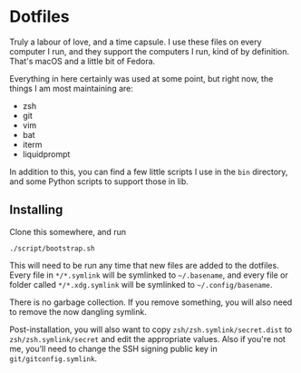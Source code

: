 # Dotfiles

Truly a labour of love, and a time capsule. I use these files on every computer
I run, and they support the computers I run, kind of by definition. That's
macOS and a little bit of Fedora.

Everything in here certainly was used at some point, but right now, the things
I am most maintaining are:

+ zsh
+ git
+ vim
+ bat
+ iterm
+ liquidprompt

In addition to this, you can find a few little scripts I use in the `bin`
directory, and some Python scripts to support those in lib.

## Installing

Clone this somewhere, and run

```
./script/bootstrap.sh
```

This will need to be run any time that new files are added to the dotfiles.
Every file in `*/*.symlink` will be symlinked to `~/.basename`, and every file
or folder called `*/*.xdg.symlink` will be symlinked to `~/.config/basename`.

There is no garbage collection. If you remove something, you will also need to
remove the now dangling symlink.

Post-installation, you will also want to copy `zsh/zsh.symlink/secret.dist` to
`zsh/zsh.symlink/secret` and edit the appropriate values. Also if you're not
me, you'll need to change the SSH signing public key in
`git/gitconfig.symlink`.
